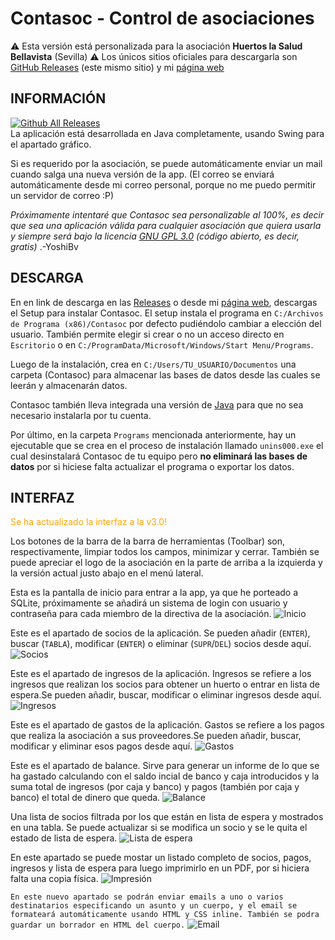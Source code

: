 # **Contasoc - Control de asociaciones**
⚠️ Esta versión está personalizada para la asociación **Huertos la Salud Bellavista** (Sevilla)
⚠️ Los únicos sitios oficiales para descargarla son [GitHub Releases](https://github.com/ExceptionMaster/Contasoc/releases/latest) (este mismo sitio) y mi [página web](https://exmaster.es)

## **INFORMACIÓN**

[![Github All Releases](https://img.shields.io/github/downloads/yoshibv/Contasoc/total.svg)]()<br>
La aplicación está desarrollada en Java completamente, usando Swing para el apartado gráfico.

Si es requerido por la asociación, se puede automáticamente enviar un mail cuando salga una nueva versión de la app. (El correo se enviará automáticamente desde mi correo personal, porque no me puedo permitir un servidor de correo :P)

*Próximamente intentaré que Contasoc sea personalizable al 100%, es decir que sea una aplicación válida para cualquier asociación que quiera usarla y siempre será bajo la licencia [GNU GPL 3.0](https://www.gnu.org/licenses/gpl-3.0.txt) (código abierto, es decir, gratis)* .-YoshiBv

## **DESCARGA**

En en link de descarga en las [Releases](https://github.com/yoshibv/Contasoc/releases) o desde mi [página web](https://yoshibv.es), descargas el Setup para instalar Contasoc. El setup instala el programa en `C:/Archivos de Programa (x86)/Contasoc` por defecto pudiéndolo cambiar a elección del usuario. También permite elegir si crear o no un acceso directo en `Escritorio` o en `C:/ProgramData/Microsoft/Windows/Start Menu/Programs`. 

Luego de la instalación, crea en `C:/Users/TU_USUARIO/Documentos` una carpeta (Contasoc) para almacenar las bases de datos desde las cuales se leerán y almacenarán datos.

Contasoc también lleva integrada una versión de [Java](https://www.oracle.com/java/technologies/downloads/) para que no sea necesario instalarla por tu cuenta.

Por último, en la carpeta `Programs` mencionada anteriormente, hay un ejecutable que se crea en el proceso de instalación llamado `unins000.exe` el cual desinstalará Contasoc de tu equipo pero **no eliminará las bases de datos** por si hiciese falta actualizar el programa o exportar los datos.

## **INTERFAZ**
<p style="color: orange;">Se ha actualizado la interfaz a la v3.0!</p>

Los botones de la barra de la barra de herramientas (Toolbar) son, respectivamente, limpiar todos los campos, minimizar y cerrar. También se puede apreciar el logo de la asociación en la parte de arriba a la izquierda y la versión actual justo abajo en el menú lateral.

Esta es la pantalla de inicio para entrar a la app, ya que he porteado a SQLite, próximamente se añadirá un sistema de login con usuario y contraseña para cada miembro de la directiva de la asociación.
![Inicio](https://i.imgur.com/1v3aKty.png)

Este es el apartado de socios de la aplicación. Se pueden añadir (`ENTER`), buscar (`TABLA`), modificar (`ENTER`) o eliminar (`SUPR`/`DEL`) socios desde aquí.
![Socios](https://i.imgur.com/ZxiLltU.png)

Este es el apartado de ingresos de la aplicación. Ingresos se refiere a los ingresos que realizan los socios para obtener un huerto o entrar en lista de espera.Se pueden añadir, buscar, modificar o eliminar ingresos desde aquí.
![Ingresos](https://i.imgur.com/PGqwpmH.png)

Este es el apartado de gastos de la aplicación. Gastos se refiere a los pagos que realiza la asociación a sus proveedores.Se pueden añadir, buscar, modificar y eliminar esos pagos desde aquí.
![Gastos](https://i.imgur.com/Ubva1sB.png)

Este es el apartado de balance. Sirve para generar un informe de lo que se ha gastado calculando con el saldo incial de banco y caja introducidos y la suma total de ingresos (por caja y banco) y pagos (también por caja y banco) el total de dinero que queda.
![Balance](https://i.imgur.com/cKnzmVf.png)

Una lista de socios filtrada por los que están en lista de espera y mostrados en una tabla. Se puede actualizar si se modifica un socio y se le quita el estado de lista de espera.
![Lista de espera](https://i.imgur.com/1ldbjoG.png)

En este apartado se puede mostar un listado completo de socios, pagos, ingresos y lista de espera para luego imprimirlo en un PDF, por si hiciera falta una copia física.
![Impresión](https://i.imgur.com/WbVHqiA.png)

`En este nuevo apartado se podrán enviar emails a uno o varios destinatarios especificando un asunto y un cuerpo, y el email se formateará automáticamente usando HTML y CSS inline. También se podra guardar un borrador en HTML del cuerpo.`
![Email](https://i.imgur.com/qW6PbQG.png)
